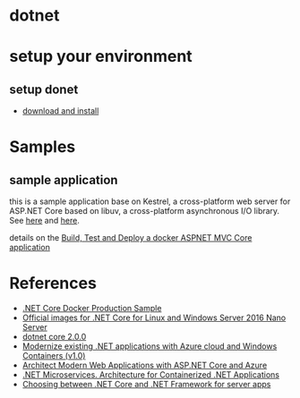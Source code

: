# dotnet

# setup your environment

## setup donet
- [download and install](https://github.com/dotnet/core/blob/master/release-notes/download-archives/2.0.0-download.md)

# Samples

## sample application
this is a sample application base on Kestrel, a cross-platform web server for ASP.NET Core based on libuv, a cross-platform asynchronous I/O library. See [here](https://docs.microsoft.com/en-us/aspnet/core/fundamentals/servers/kestrel?tabs=aspnetcore1x) and [here](https://docs.microsoft.com/en-us/aspnet/core/publishing/linuxproduction?tabs=aspnetcore2x).

details on the [Build, Test and Deploy a docker ASPNET MVC Core application](./samples/sample_aspnetmvc)


# References
- [.NET Core Docker Production Sample](https://github.com/dotnet/dotnet-docker-samples/tree/master/dotnetapp-prod)
- [Official images for .NET Core for Linux and Windows Server 2016 Nano Server](https://hub.docker.com/r/microsoft/dotnet/)
- [dotnet core 2.0.0](https://github.com/dotnet/core/blob/master/release-notes/download-archives/2.0.0-download.md)
- [Modernize existing .NET applications with Azure cloud and Windows Containers (v1.0)](https://docs.microsoft.com/en-us/dotnet/standard/modernize-with-azure-and-containers/)
- [Architect Modern Web Applications with ASP.NET Core and Azure](https://docs.microsoft.com/en-us/dotnet/standard/modern-web-apps-azure-architecture/)
- [.NET Microservices. Architecture for Containerized .NET Applications](https://docs.microsoft.com/en-us/dotnet/standard/microservices-architecture/)
- [Choosing between .NET Core and .NET Framework for server apps](https://docs.microsoft.com/en-us/dotnet/standard/choosing-core-framework-server)
